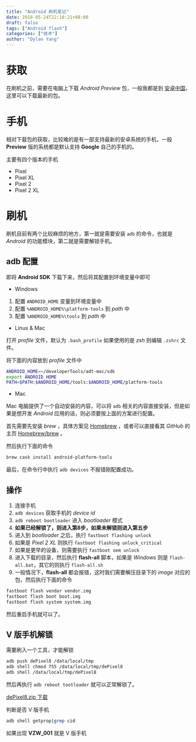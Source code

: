 ```yaml
---
title: "Android 刷机笔记"
date: 2018-05-24T22:10:21+08:00
draft: false
tags: ["Android flash"]
categories: ["技术"]
author: "Dylan Yang"
---
```


# 获取

在刷机之前，需要在电脑上下载 *Android Preview* 包，一般我都是到 [安卓中国](https://developer.android.google.cn/preview/download#flash)，这里可以下载最新的包。

<!--more-->

# 手机

相对下载包的获取，比较难的是有一部支持最新的安卓系统的手机，一般 **Preview** 版的系统都是默认支持 **Google** 自己的手机的。

主要有四个版本的手机

- Pixel
- Pixel XL
- Pixel 2
- Pixel 2 XL

# 刷机

刷机目前有两个比较麻烦的地方，第一就是需要安装 `adb` 的命令，也就是 *Android* 的功能模块，第二就是需要解锁手机。

## adb 配置

即将 **Android SDK** 下载下来，然后将其配置到环境变量中即可

- Windows

1. 配置 `ANDROID_HOME` 变量到环境变量中
2. 配置 `%ANDROID_HOME%\platform-tools` 到 *path* 中
3. 配置 `%ANDROID_HOME%\tools` 到 *path* 中

- Linux & Mac

打开 *profile* 文件，默认为 `.bash_profile` 如果使用的是 *zsh* 则编辑 `.zshrc` 文件。

将下面的内容放到 *profile* 文件中

``` sh
ANDROID_HOME=~/developerTools/adt-mac/sdk
export ANDROID_HOME
PATH=$PATH:$ANDROID_HOME/tools:$ANDROID_HOME/platform-tools
```

- Mac

Mac 电脑提供了一个自动安装的内容，可以将 `adb` 相关的内容直接安装，但是如果是想开发 *Android* 应用的话，则必须要按上面的方案进行配置。

首先需要先安装 *brew* ，具体方案见 [Homebrew](https://brew.sh/index_zh-cn) ，或者可以直接看其 *GitHub* 的主页 [Homebrew/brew](https://github.com/Homebrew/brew) 。

然后执行下面的命令

```sh
brew cask install android-platform-tools
```

最后，在命令行中执行 `adb devices` 不报错刚配置成功。

## 操作

1. 连接手机
2. `adb devices` 获取手机的 *device id*
3. `adb reboot bootloader` 进入 *bootloader* 模式
4. **如果已经解锁了，则进入第8步，如果未解锁则进入第五步**
5. 进入到 *bootloader* 之后，执行 `fastboot flashing unlock`
6. 如果是 *Pixel 2 XL* 则执行 `fastboot flashing unlock_critical`
7. 如果是更早的设备，则需要执行 `fastboot oem unlock`
8. 进入下载的目录，然后执行 **flash-all** 脚本，如果是 *Windows* 则是 `flash-all.bat`，其它的则执行 `flash-all.sh`
9. 一般情况下，**flash-all** 都会报错，这时我们需要解压目录下的 *image* 对应的包，然后执行下面的命令

``` sh
fastboot flash vendor vendor.img
fastboot flash boot boot.img
fastboot flash system system.img
```
然后重启手机就可以了。

## V 版手机解锁

需要刷入一个工具，才能解锁

``` sh
adb push dePixel8 /data/local/tmp
adb shell chmod 755 /data/local/tmp/dePixel8
adb shell /data/local/tmp/dePixel8
```

然后再执行 `adb reboot tootloader` 就可以正常解锁了。

[dePixel8.zip 下载](http://theroot.ninja/depixel8.html)

判断是否 V 版手机
```sh
adb shell getprop|grep cid
```

如果出现 **VZW_001** 就是 V 版手机